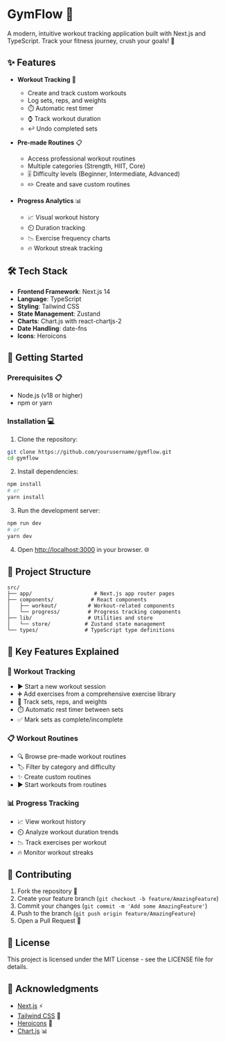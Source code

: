 # GymFlow 💪

A modern, intuitive workout tracking application built with Next.js and TypeScript. Track your fitness journey, crush your goals! 🎯

## ✨ Features

- **Workout Tracking** 📝
  - Create and track custom workouts
  - Log sets, reps, and weights
  - ⏱️ Automatic rest timer
  - ⌚ Track workout duration
  - ↩️ Undo completed sets

- **Pre-made Routines** 📋
  - Access professional workout routines
  - Multiple categories (Strength, HIIT, Core)
  - 🎚️ Difficulty levels (Beginner, Intermediate, Advanced)
  - ✏️ Create and save custom routines

- **Progress Analytics** 📊
  - 📈 Visual workout history
  - ⏲️ Duration tracking
  - 📉 Exercise frequency charts
  - 🔥 Workout streak tracking

## 🛠️ Tech Stack

- **Frontend Framework**: Next.js 14
- **Language**: TypeScript
- **Styling**: Tailwind CSS
- **State Management**: Zustand
- **Charts**: Chart.js with react-chartjs-2
- **Date Handling**: date-fns
- **Icons**: Heroicons

## 🚀 Getting Started

### Prerequisites 📋

- Node.js (v18 or higher)
- npm or yarn

### Installation 💻

1. Clone the repository:

```bash
git clone https://github.com/yourusername/gymflow.git
cd gymflow
```

2. Install dependencies:

```bash
npm install
# or
yarn install
```

3. Run the development server:

```bash
npm run dev
# or
yarn dev
```

4. Open [http://localhost:3000](http://localhost:3000) in your browser. 🌐

## 📁 Project Structure

```
src/
├── app/                    # Next.js app router pages
├── components/            # React components
│   ├── workout/          # Workout-related components
│   └── progress/         # Progress tracking components
├── lib/                  # Utilities and store
│   └── store/           # Zustand state management
└── types/               # TypeScript type definitions
```

## 🎯 Key Features Explained

### 💪 Workout Tracking
- ▶️ Start a new workout session
- ➕ Add exercises from a comprehensive exercise library
- 📝 Track sets, reps, and weights
- ⏱️ Automatic rest timer between sets
- ✅ Mark sets as complete/incomplete

### 📋 Workout Routines
- 🔍 Browse pre-made workout routines
- 🏷️ Filter by category and difficulty
- ✨ Create custom routines
- ▶️ Start workouts from routines

### 📊 Progress Tracking
- 📈 View workout history
- ⏲️ Analyze workout duration trends
- 📉 Track exercises per workout
- 🔥 Monitor workout streaks

## 🤝 Contributing

1. Fork the repository 🍴
2. Create your feature branch (`git checkout -b feature/AmazingFeature`)
3. Commit your changes (`git commit -m 'Add some AmazingFeature'`)
4. Push to the branch (`git push origin feature/AmazingFeature`)
5. Open a Pull Request 🎉

## 📄 License

This project is licensed under the MIT License - see the LICENSE file for details.
## 🙏 Acknowledgments

- [Next.js](https://nextjs.org/) ⚡
- [Tailwind CSS](https://tailwindcss.com/) 🎨
- [Heroicons](https://heroicons.com/) 🎯
- [Chart.js](https://www.chartjs.org/) 📊

